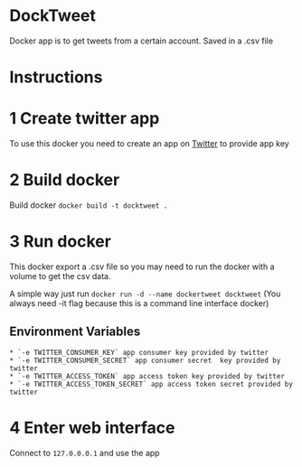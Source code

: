 # DockTweet
Docker app is to get tweets from a certain account. Saved in a .csv file


# Instructions 

# 1 Create twitter app
To use this docker you need to create an app on [Twitter](https://apps.twitter.com/) to provide app key

# 2 Build docker 
Build docker `docker build -t docktweet .`

# 3 Run docker

This docker export a .csv file so you may need to run the docker with a volume to get the csv data.

A simple way just run `docker run -d --name dockertweet docktweet` (You always need -it flag because this is a command line interface docker)

## Environment Variables
    * `-e TWITTER_CONSUMER_KEY` app consumer key provided by twitter
    * `-e TWITTER_CONSUMER_SECRET` app consumer secret  key provided by twitter
    * `-e TWITTER_ACCESS_TOKEN` app access token key provided by twitter
    * `-e TWITTER_ACCESS_TOKEN_SECRET` app access token secret provided by twitter

# 4 Enter web interface

Connect to `127.0.0.0.1` and use the app


